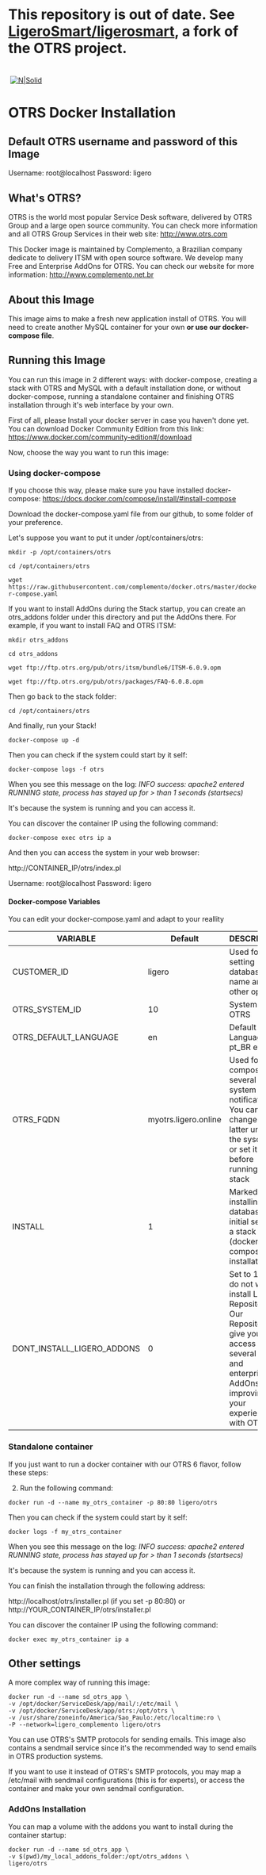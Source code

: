 # This repository is out of date. See [LigeroSmart/ligerosmart](https://github.com/LigeroSmart/ligerosmart), a fork of the OTRS project.
#
#
#
#
#

﻿
[![N|Solid](https://i1.wp.com/complemento.net.br/wp-content/uploads/2017/11/logo_otrs6free.png?fit=300%2C68&ssl=1)]()

OTRS Docker Installation
========================
## Default OTRS username and password of this Image

Username: root@localhost
Password: ligero

## What's OTRS?

OTRS is the world most popular Service Desk software, delivered by OTRS Group and a large open source community. You can check more information and all OTRS Group Services in their web site:
http://www.otrs.com

This Docker image is maintained by Complemento, a Brazilian company dedicate to delivery ITSM with open source software. We develop many Free and Enterprise AddOns for OTRS. You can check our website for more information:
http://www.complemento.net.br

## About this Image

This image aims to make a fresh new application install of OTRS. You will need to create another MySQL container for your own **or use our docker-compose file**.

## Running this Image

You can run this image in 2 different ways: with docker-compose, creating a stack with OTRS and MySQL with a default installation done, or without docker-compose, running a standalone container and finishing OTRS installation through it's web interface by your own.

First of all, please Install your docker server in case you haven't done yet. You can download Docker Community Edition from this link: 
	https://www.docker.com/community-edition#/download

Now, choose the way you want to run this image:

### Using docker-compose
If you choose this way, please make sure you have installed docker-compose:
https://docs.docker.com/compose/install/#install-compose

Download the docker-compose.yaml file from our github, to some folder of your preference. 

Let's suppose you want to put it under /opt/containers/otrs:

`mkdir -p /opt/containers/otrs`

`cd /opt/containers/otrs`

`wget https://raw.githubusercontent.com/complemento/docker.otrs/master/docker-compose.yaml`

If you want to install AddOns during the Stack startup, you can create an otrs_addons folder under this directory and put the AddOns there. For example, if you want to install FAQ and OTRS ITSM:

`mkdir otrs_addons`

`cd otrs_addons`

`wget ftp://ftp.otrs.org/pub/otrs/itsm/bundle6/ITSM-6.0.9.opm`

`wget ftp://ftp.otrs.org/pub/otrs/packages/FAQ-6.0.8.opm`

Then go back to the stack folder:

`cd /opt/containers/otrs`

And finally, run your Stack!

`docker-compose up -d`

Then you can check if the system could start by it self:

`docker-compose logs -f otrs`

When you see this message on the log:
*INFO success: apache2 entered RUNNING state, process has stayed up for > than 1 seconds (startsecs)*

It's because the system is running and you can access it.

You can discover the container IP using the following command:

`docker-compose exec otrs ip a`

And then you can access the system in your web browser:

http://CONTAINER_IP/otrs/index.pl

Username: root@localhost
Password: ligero

#### Docker-compose Variables

You can edit your docker-compose.yaml and adapt to your reallity

| VARIABLE | Default | DESCRIPTION  |
|--|--|--|
| CUSTOMER_ID | ligero | Used for setting database name and other options |
| OTRS_SYSTEM_ID | 10 | SystemID of OTRS |
| OTRS_DEFAULT_LANGUAGE | en | Default Language: en, pt_BR etc
| OTRS_FQDN | myotrs.ligero.online | Used for composing several system notifications. You can change it latter under the sysconfig, or set it here before running the stack |
| INSTALL | 1 | Marked for installing the database and initial setup in a stack (docker-compose) installation |
| DONT_INSTALL_LIGERO_ADDONS | 0 | Set to 1 if you do not want to install Ligero Repository. Our Repository give you access to several free and enterprise AddOns for improving your experience with OTRS |


### Standalone container

If you just want to run a docker container with our OTRS 6 flavor, follow these steps:

 2. Run the following command:

`docker run -d --name my_otrs_container -p 80:80 ligero/otrs`

Then you can check if the system could start by it self:

`docker logs -f my_otrs_container`

When you see this message on the log:
*INFO success: apache2 entered RUNNING state, process has stayed up for > than 1 seconds (startsecs)*

It's because the system is running and you can access it.

You can finish the installation through the following address:

http://localhost/otrs/installer.pl (if you set -p 80:80)
or
http://YOUR_CONTAINER_IP/otrs/installer.pl

You can discover the container IP using the following command:

`docker exec my_otrs_container ip a`


## Other settings
A more complex way of running this image:
```
docker run -d --name sd_otrs_app \
-v /opt/docker/ServiceDesk/app/mail/:/etc/mail \
-v /opt/docker/ServiceDesk/app/otrs:/opt/otrs \
-v /usr/share/zoneinfo/America/Sao_Paulo:/etc/localtime:ro \
-P --network=ligero_complemento ligero/otrs
```

You can use OTRS's SMTP protocols for sending emails. This image also contains a sendmail service since it's the recommended way to send emails in OTRS production systems.

If you want to use it instead of OTRS's SMTP protocols, you may map a /etc/mail with sendmail configurations (this is for experts), or access the container and make your own sendmail configuration.

### AddOns Installation
You can map a volume with the addons you want to install during the container startup:
```
docker run -d --name sd_otrs_app \
-v $(pwd)/my_local_addons_folder:/opt/otrs_addons \
ligero/otrs
```
